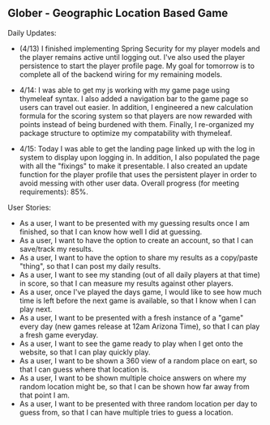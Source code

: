 ## Glober - Geographic Location Based Game



Daily Updates:

- (4/13) I finished implementing Spring Security for my player models and the player remains active until logging out. I've also used the player persistence to start the
player profile page. My goal for tomorrow is to complete all of the backend wiring for my remaining models.

- 4/14: I was able to get my js working with my game page using thymeleaf syntax. I also added a navigation bar to the game page so users can travel out easier. In 
addition, I engineered a new calculation formula for the scoring system so that players are now rewarded with points instead of being burdened with them. Finally, I 
re-organized my package structure to optimize my compatability with thymeleaf.

- 4/15: Today I was able to get the landing page linked up with the log in system to display upon logging in. In addition, I also populated the page with all the 
"fixings" to make it presentable. I also created an update function for the player profile that uses the persistent player in order to avoid messing with other user data.
Overall progress (for meeting requirements): 85%.



User Stories:
 - As a user, I want to be presented with my guessing results once I am finished, so that I can know how well I did at guessing. 
 - As a user, I want to have the option to create an account, so that I can save/track my results. 
 - As a user, I want to have the option to share my results as a copy/paste "thing", so that I can post my daily results. 
 - As a user, I want to see my standing (out of all daily players at that time) in score, so that I can measure my results against other players. 
 - As a user, once I've played the days game, I would like to see how much time is left before the next game is available, so that I know when I can play next.
 - As a user, I want to be presented with a fresh instance of a "game" every day (new games release at 12am Arizona Time), so that I can play a fresh game everyday. 
 - As a user, I want to see the game ready to play when I get onto the website, so that I can play quickly play. 
 - As a user, I want to be shown a 360 view of a random place on eart, so that I can guess where that location is. 
 - As a user, I want to be shown multiple choice answers on where my random location might be, so that I can be shown how far away from that point I am. 
 - As a user, I want to be presented with three random location per day to guess from, so that I can have multiple tries to guess a location.
